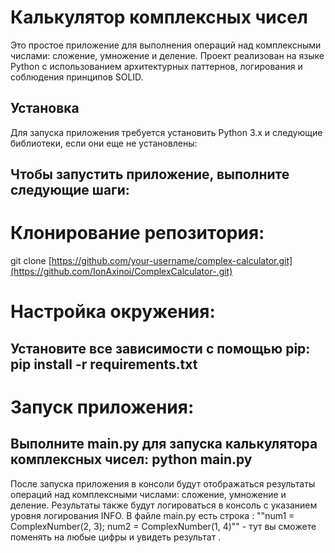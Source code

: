 # Калькулятор комплексных чисел

Это простое приложение для выполнения операций над комплексными числами: сложение, умножение и деление. Проект реализован на языке Python с использованием архитектурных паттернов, логирования и соблюдения принципов SOLID.

## Установка

Для запуска приложения требуется установить Python 3.x и следующие библиотеки, если они еще не установлены:


## Чтобы запустить приложение, выполните следующие шаги:

# Клонирование репозитория:
   git clone [https://github.com/your-username/complex-calculator.git](https://github.com/IonAxinoi/ComplexCalculator-.git)

# Настройка окружения:

 ## Установите все зависимости с помощью pip:   pip install -r requirements.txt

# Запуск приложения:
   ## Выполните main.py для запуска калькулятора комплексных чисел:   python main.py

После запуска приложения в консоли будут отображаться результаты операций над комплексными числами: сложение, умножение и деление. Результаты также будут логироваться в консоль с указанием уровня логирования INFO. 
В файле main.py  есть строка : ""num1 = ComplexNumber(2, 3); num2 = ComplexNumber(1, 4)"" - тут вы сможете поменять на любые цифры и увидеть результат .
